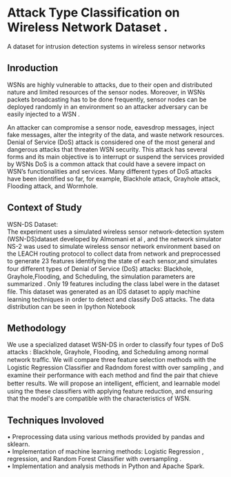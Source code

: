 # Attack Type Classification on Wireless Network Dataset .
A dataset for intrusion detection systems in wireless sensor networks

## Inroduction 
WSNs are highly vulnerable to attacks, due to their open and distributed nature and limited resources of the sensor nodes. Moreover, in WSNs packets broadcasting has to be done frequently, sensor nodes can be deployed randomly in an environment so an attacker adversary can be easily injected to a WSN .

An attacker can compromise a sensor node, eavesdrop messages, inject fake messages, alter the integrity of the data, and waste network resources. Denial of Service (DoS) attack is considered one of the most general and dangerous attacks that threaten WSN security. This attack has several forms and its main objective is to interrupt or suspend the services provided by WSNs DoS is a common attack that could have a severe impact on WSN’s functionalities and services. Many different types of DoS attacks have been identified so far, for example, Blackhole attack, Grayhole attack, Flooding attack, and Wormhole.

## Context of Study 
WSN-DS Dataset: </br>
The experiment uses a simulated wireless sensor network-detection system (WSN-DS)dataset developed by Almomani et al , and the network simulator NS-2 was used to simulate wireless sensor network environment based on the LEACH routing protocol to collect data from network and preprocessed to generate 23 features identifying the state of each sensor,and simulates four diﬀerent types of Denial of Service (DoS) attacks: Blackhole, Grayhole,Flooding, and Scheduling, the simulation parameters are summarized . Only 19 features including the class label were in the dataset ﬁle. This dataset was generated as an IDS dataset to apply machine learning techniques in order to detect and classify DoS attacks. The data distribution can be seen in Ipython Notebook </br>


## Methodology 
We use  a specialized dataset WSN-DS in order to classify four types of DoS attacks : Blackhole, Grayhole, Flooding, and Scheduling among normal network traﬃc. We will compare three feature selection methods with the Logistic Regression Classifier and Radndom forest witth over sampling , and examine their  performance with each method and ﬁnd the pair that chieve better results. We will propose an intelligent, eﬃcient, and learnable model using the  these classifiers  with applying feature reduction, and ensuring that the model's are  compatible with the characteristics of WSN. </br>

## Techniques Involoved 
• Preprocessing data using various methods provided by pandas and sklearn.</br>
• Implementation of machine learning  methods: Logistic Regression , regression, and Random Forest Classifier with oversampling .</br>
• Implementation and  analysis methods in Python and Apache Spark.</br>
